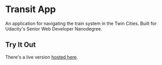 # Transit App

An application for navigating the train system in the Twin Cities. Built
for Udacity's Senior Web Developer Nanodegree.

## Try It Out

There's a live version [hosted here](https://greenyouse.github.io/transit-app).
